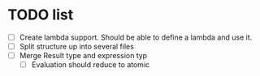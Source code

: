 # TODO list
- [ ] Create lambda support. Should be able to define a lambda and use it.
- [ ] Split structure up into several files
- [ ] Merge Result type and expression typ
  - [ ] Evaluation should reduce to atomic

